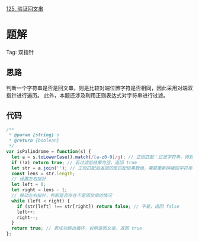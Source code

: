 [125. 验证回文串](https://leetcode-cn.com/problems/valid-palindrome/description/)

# 题解
Tag: 双指针

## 思路
判断一个字符串是否是回文串，则是比较对端位置字符是否相同，因此采用对端双指针进行遍历。
此外，本题还涉及利用正则表达式对字符串进行过滤。


## 代码
```js
/**
 * @param {string} s
 * @return {boolean}
 */
var isPalindrome = function(s) {
  let a = s.toLowerCase().match(/[a-z0-9]/g); // 正则匹配：过滤字符串，得到只包含字符和数字的字符串
  if (!a) return true; // 若过滤后结果为空，返回 true
  let str = a.join(''); // 正则匹配后返回的是匹配结果数组，需要重新拼接回字符串
  const lens = str.length;
  // 设置左右指针
  let left = 0;
  let right = lens - 1;
  // 移动左右指针，判断是否存在不是回文串的情况
  while (left < right) {
    if (str[left] !== str[right]) return false; // 不是，返回 false
    left++;
    right--;
  }
  return true; // 若成功跳出循环，说明是回文串，返回 true
};
```